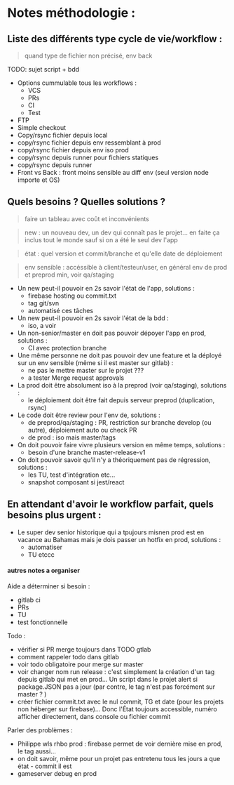 Notes méthodologie :
====================

Liste des différents type cycle de vie/workflow :
-------------------------------------------------

> quand type de fichier non précisé, env back

TODO: sujet script + bdd

* Options cummulable tous les workflows :
  * VCS
  * PRs
  * CI
  * Test
* FTP
* Simple checkout
* Copy/rsync fichier depuis local
* copy/rsync fichier depuis env ressemblant à prod
* copy/rsync fichier depuis env iso prod
* copy/rsync depuis runner pour fichiers statiques
* copy/rsync depuis runner
* Front vs Back : front moins sensible au diff env (seul version node importe et OS)

Quels besoins ? Quelles solutions ?
-----------------------------------

> faire un tableau avec coût et inconvénients

> new : un nouveau dev, un dev qui connaît pas le projet... en faite ça inclus tout le monde sauf si on a été le seul dev l'app

> état : quel version et commit/branche et qu'elle date de déploiement 

> env sensible : accéssible à client/testeur/user, en général env de prod et preprod min, voir qa/staging

- Un new peut-il pouvoir en 2s savoir l'état de l'app, solutions :
    - firebase hosting ou commit.txt
    - tag git/svn
    - automatisé ces tâches 
- Un new peut-il pouvoir en 2s savoir l'état de la bdd :
    - iso, a voir
- Un non-senior/master en doit pas pouvoir dépoyer l'app en prod, solutions :
    - CI avec protection branche
- Une même personne ne doit pas pouvoir dev une feature et la déployé sur un env sensible (même si il est master sur gitlab) :
   - ne pas le mettre master sur le projet ??? 
   - a tester Merge request approvals
- La prod doit être absolument iso à la preprod (voir qa/staging), solutions : 
    - le déploiement doit être fait depuis serveur preprod (duplication, rsync)
- Le code doit être review pour l'env de, solutions :
    - de preprod/qa/staging : PR, restriction sur branche develop (ou autre), déploiement auto ou check PR
    - de prod : iso mais master/tags
- On doit pouvoir faire vivre plusieurs version en même temps, solutions :
    - besoin d'une branche master-release-v1
- On doit pouvoir savoir qu'il n'y a théoriquement pas de régression, solutions :
   - les TU, test d'intégration etc...
   - snapshot composant si jest/react
   
 En attendant d'avoir le workflow parfait, quels besoins plus urgent :
 ---------------------------------------------------------------------

- Le super dev senior historique qui a tpujours misnen prod est en vacance au Bahamas mais je dois passer un hotfix en prod, solutions :
    - automatiser
    - TU etccc
   
#### autres notes a organiser

Aide a déterminer si besoin :
- gitlab ci
- PRs
- TU
- test fonctionnelle

Todo : 
- vérifier si PR merge toujours dans TODO gtlab
- comment rappeler todo dans gitlab
- voir todo obligatoire pour merge sur master
- voir changer nom run release : c'est simplement la création d'un tag depuis gitlab qui met en prod... Un script dans le projet alert si package.JSON pas a jour (par contre, le tag n'est pas forcément sur master ? )
- créer fichier commit.txt avec le nul commit, TG et date (pour les projets non héberger sur firebase)... Donc l'État toujours accessible, numéro afficher directement, dans console ou fichier commit

Parler des problèmes :
- Philippe wls rhbo prod : firebase permet de voir dernière mise en prod, le tag aussi... 
- on doit savoir, même pour un projet pas entretenu tous les jours a que état - commit il est
- gameserver debug en prod
